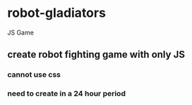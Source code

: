 # robot-gladiators
JS Game

## create robot fighting game with only JS

### cannot use css

### need to create in a 24 hour period
